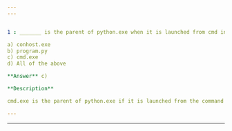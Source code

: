 ```yaml
---
---


1 : _______ is the parent of python.exe when it is launched from cmd in windows.  

a) conhost.exe  
b) program.py  
c) cmd.exe  
d) All of the above  

**Answer** c)

**Description**

cmd.exe is the parent of python.exe if it is launched from the command prompt (CMD) on Windows.   

---
```

---



